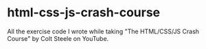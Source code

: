 # html-css-js-crash-course
All the exercise code I wrote while taking "The HTML/CSS/JS Crash Course" by Colt Steele on YouTube.
